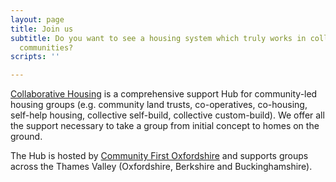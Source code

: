 ```yaml
---
layout: page
title: Join us
subtitle: Do you want to see a housing system which truly works in collaboration with
  communities?
scripts: ''

---
```

[Collaborative Housing](https://collaborativehousing.org.uk/about.html) is a comprehensive support Hub for community-led housing groups (e.g. community land trusts, co-operatives, co-housing, self-help housing, collective self-build, collective custom-build). We offer all the support necessary to take a group from initial concept to homes on the ground. 

The Hub is hosted by [Community First Oxfordshire](https://www.communityfirstoxon.org/housing-community-planning/community-led-housing/) and supports groups across the Thames Valley (Oxfordshire, Berkshire and Buckinghamshire).